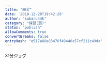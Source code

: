 ```yaml
---
title: "練習"
date: '2018-12-20T19:42:28'
author: "subaru44k"
category: "練習(弱)"
status: "publish"
allowComments: true
convertBreaks: false
entryHash: "e517a88e83478f49440a57cf211c49da"
---
```

31分ジョグ
